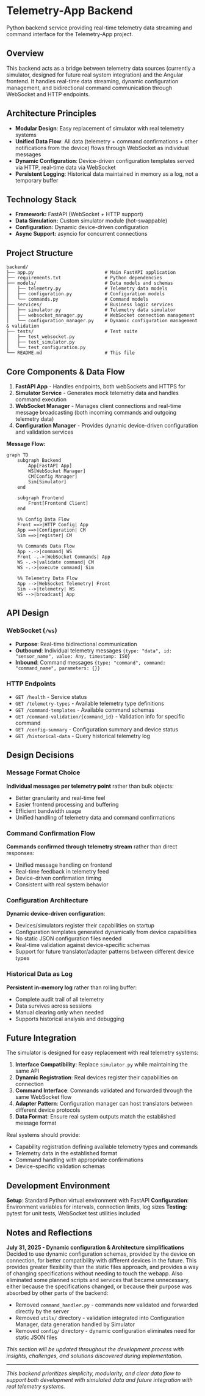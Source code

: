 # Telemetry-App Backend

Python backend service providing real-time telemetry data streaming and command interface for the Telemetry-App project.

## Overview

This backend acts as a bridge between telemetry data sources (currently a simulator, designed for future real system integration) and the Angular frontend. It handles real-time data streaming, dynamic configuration management, and bidirectional command communication through WebSocket and HTTP endpoints.

## Architecture Principles

- **Modular Design**: Easy replacement of simulator with real telemetry systems
- **Unified Data Flow**: All data (telemetry + command confirmations + other notifications from the device) flows through WebSocket as individual messages
- **Dynamic Configuration**: Device-driven configuration templates served via HTTP, real-time data via WebSocket
- **Persistent Logging**: Historical data maintained in memory as a log, not a temporary buffer

## Technology Stack

- **Framework:** FastAPI (WebSocket + HTTP support)
- **Data Simulation:** Custom simulator module (hot-swappable)
- **Configuration:** Dynamic device-driven configuration
- **Async Support:** asyncio for concurrent connections

## Project Structure

```
backend/
├── app.py                          # Main FastAPI application
├── requirements.txt                # Python dependencies
├── models/                         # Data models and schemas
│   ├── telemetry.py                # Telemetry data models
│   ├── configuration.py            # Configuration models
│   └── commands.py                 # Command models
├── services/                       # Business logic services
│   ├── simulator.py                # Telemetry data simulator
│   ├── websocket_manager.py        # WebSocket connection management
│   └── configuration_manager.py    # Dynamic configuration management & validation
├── tests/                          # Test suite
│   ├── test_websocket.py
│   ├── test_simulator.py
│   └── test_configuration.py
└── README.md                       # This file
```

## Core Components & Data Flow

1. **FastAPI App** - Handles endpoints, both webSockets and HTTPS for
2. **Simulator Service** - Generates mock telemetry data and handles command execution
3. **WebSocket Manager** - Manages client connections and real-time message broadcasting (both incoming commands and outgoing telemetry data)
4. **Configuration Manager** - Provides dynamic device-driven configuration and validation services

**Message Flow:**

```mermaid
graph TD
    subgraph Backend
        App[FastAPI App]
        WS[WebSocket Manager]
        CM[Config Manager]
        Sim[Simulator]
    end

    subgraph Frontend
        Front[Frontend Client]
    end
  
    %% Config Data Flow
    Front ==>|HTTP Config| App
    App ==>|Configuration| CM
    Sim ==>|register| CM

    %% Commands Data Flow
    App -.->|command| WS
    Front -.->|WebSocket Commands| App
    WS -.->|validate command| CM
    WS -.->|execute command| Sim
  
    %% Telemetry Data Flow
    App -->|WebSocket Telemetry| Front
    Sim -->|telemetry| WS
    WS -->|broadcast| App
```

## API Design

### WebSocket (`/ws`)

- **Purpose**: Real-time bidirectional communication
- **Outbound**: Individual telemetry messages `{type: "data", id: "sensor_name", value: Any, timestamp: ISO}`
- **Inbound**: Command messages `{type: "command", command: "command_name", parameters: {}}`

### HTTP Endpoints

- `GET /health` - Service status
- `GET /telemetry-types` - Available telemetry type definitions
- `GET /command-templates` - Available command schemas
- `GET /command-validation/{command_id}` - Validation info for specific command
- `GET /config-summary` - Configuration summary and device status
- `GET /historical-data` - Query historical telemetry log

## Design Decisions

### Message Format Choice

**Individual messages per telemetry point** rather than bulk objects:

- Better granularity and real-time feel
- Easier frontend processing and buffering
- Efficient bandwidth usage
- Unified handling of telemetry data and command confirmations

### Command Confirmation Flow

**Commands confirmed through telemetry stream** rather than direct responses:

- Unified message handling on frontend
- Real-time feedback in telemetry feed
- Device-driven confirmation timing
- Consistent with real system behavior

### Configuration Architecture

**Dynamic device-driven configuration**:

- Devices/simulators register their capabilities on startup
- Configuration templates generated dynamically from device capabilities
- No static JSON configuration files needed
- Real-time validation against device-specific schemas
- Support for future translator/adapter patterns between different device types

### Historical Data as Log

**Persistent in-memory log** rather than rolling buffer:

- Complete audit trail of all telemetry
- Data survives across sessions
- Manual clearing only when needed
- Supports historical analysis and debugging

## Future Integration

The simulator is designed for easy replacement with real telemetry systems:

1. **Interface Compatibility**: Replace `simulator.py` while maintaining the same API
2. **Dynamic Registration**: Real devices register their capabilities on connection
3. **Command Interface**: Commands validated and forwarded through the same WebSocket flow
4. **Adapter Pattern**: Configuration manager can host translators between different device protocols
5. **Data Format**: Ensure real system outputs match the established message format

Real systems should provide:

- Capability registration defining available telemetry types and commands
- Telemetry data in the established format
- Command handling with appropriate confirmations
- Device-specific validation schemas

## Development Environment

**Setup**: Standard Python virtual environment with FastAPI
**Configuration**: Environment variables for intervals, connection limits, log sizes
**Testing**: pytest for unit tests, WebSocket test utilities included

## Notes and Reflections

**July 31, 2025 - Dynamic configuration & Architecture simplifications**
Decided to use dynamic configuration schemas, provided by the device on connection, for better compatibility with different devices in the future. This provides greater flexibility than the static files approach, and provides a way of changing specifications without needing to touch the webapp.
Also eliminated some planned scripts and services that became unnecessary, either because the specifications changed, or because their purpose was absorbed by other parts of the backend:

- Removed `command_handler.py` - commands now validated and forwarded directly by the server
- Removed `utils/` directory - validation integrated into Configuration Manager, data generation handled by Simulator
- Removed `config/` directory - dynamic configuration eliminates need for static JSON files

*This section will be updated throughout the development process with insights, challenges, and solutions discovered during implementation.*

---

*This backend prioritizes simplicity, modularity, and clear data flow to support both development with simulated data and future integration with real telemetry systems.*
